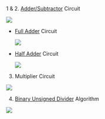 1 & 2. [Adder/Subtractor](https://www.geeksforgeeks.org/4-bit-binary-adder-subtractor/) Circuit

  ![](https://media.geeksforgeeks.org/wp-content/uploads/20190824181600/dig51.png) 
  * [Full Adder](https://www.geeksforgeeks.org/full-adder-in-digital-logic/) Circuit
  
    ![](https://media.geeksforgeeks.org/wp-content/uploads/4-34.png)
  * [Half Adder](https://www.geeksforgeeks.org/half-adder-in-digital-logic/) Circuit
  
    ![](https://media.geeksforgeeks.org/wp-content/cdn-uploads/Half_Adder.jpg)
    
3. Multiplier Circuit

  ![](https://i.stack.imgur.com/O8iCr.png)
  
4. [Binary Unsigned Divider](https://www.geeksforgeeks.org/non-restoring-division-unsigned-integer/) Algorithm

  ![](https://media.geeksforgeeks.org/wp-content/uploads/non-restoring3.jpg)
